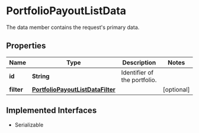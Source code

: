 

# PortfolioPayoutListData

The data member contains the request's primary data.

## Properties

Name | Type | Description | Notes
------------ | ------------- | ------------- | -------------
**id** | **String** | Identifier of the portfolio. | 
**filter** | [**PortfolioPayoutListDataFilter**](PortfolioPayoutListDataFilter.md) |  |  [optional]


## Implemented Interfaces

* Serializable


